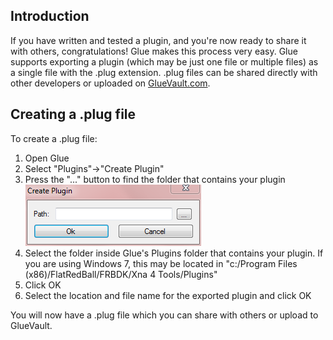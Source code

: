 ## Introduction

If you have written and tested a plugin, and you're now ready to share it with others, congratulations! Glue makes this process very easy. Glue supports exporting a plugin (which may be just one file or multiple files) as a single file with the .plug extension. .plug files can be shared directly with other developers or uploaded on [GlueVault.com](http://www.gluevault.com).

## Creating a .plug file

To create a .plug file:

1.  Open Glue
2.  Select "Plugins"-\>"Create Plugin"
3.  Press the "..." button to find the folder that contains your plugin![CreatePluginWindow.PNG](/media/migrated_media-CreatePluginWindow.PNG)
4.  Select the folder inside Glue's Plugins folder that contains your plugin. If you are using Windows 7, this may be located in "c:/Program Files (x86)/FlatRedBall/FRBDK/Xna 4 Tools/Plugins"
5.  Click OK
6.  Select the location and file name for the exported plugin and click OK

You will now have a .plug file which you can share with others or upload to GlueVault.
